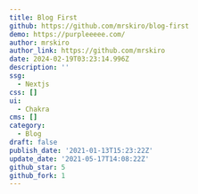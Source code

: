 ```yaml
---
title: Blog First
github: https://github.com/mrskiro/blog-first
demo: https://purpleeeee.com/
author: mrskiro
author_link: https://github.com/mrskiro
date: 2024-02-19T03:23:14.996Z
description: ''
ssg:
  - Nextjs
css: []
ui:
  - Chakra
cms: []
category:
  - Blog
draft: false
publish_date: '2021-01-13T15:23:22Z'
update_date: '2021-05-17T14:08:22Z'
github_star: 5
github_fork: 1
---
```

